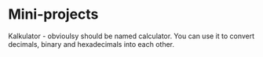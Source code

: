 # Mini-projects
Kalkulator - obvioulsy should be named calculator. You can use it to convert decimals, binary and hexadecimals into each other.
